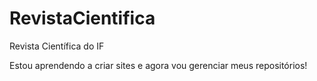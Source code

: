 # RevistaCientifica
Revista Científica do IF

Estou aprendendo a criar sites e agora vou gerenciar meus repositórios!